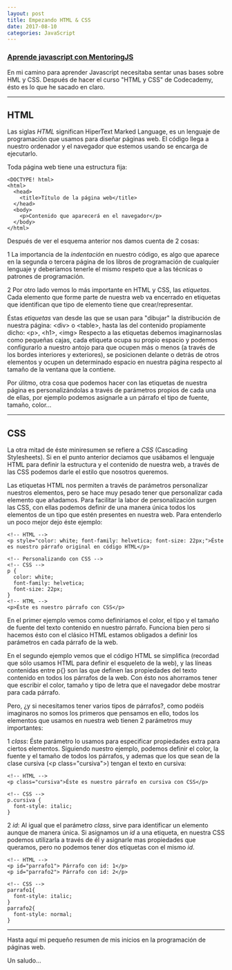 ```yaml
---
layout: post
title: Empezando HTML & CSS
date: 2017-08-10
categories: JavaScript
---
```


### [Aprende javascript con MentoringJS](http://mentoringjs.com "MentoringJS")

En mi camino para aprender Javascript necesitaba sentar unas bases sobre HML y CSS. Después de hacer el curso "HTML y CSS" de Codecademy, ésto es lo que he sacado en claro.

***

## HTML
Las siglas *HTML* significan HiperText Marked Language, es un lenguaje de programación que usamos para diseñar páginas web. El código llega a nuestro ordenador y el navegador que estemos usando se encarga de ejecutarlo.

Toda página web tiene una estructura fija:

    <DOCTYPE! html>
    <html>
      <head>
        <title>Título de la página web</title>
      </head>
      <body>
        <p>Contenido que aparecerá en el navegador</p>
      </body>
    </html>

Después de ver el esquema anterior nos damos cuenta de 2 cosas:

1 La importancia de la *indentación* en nuestro código, es algo que aparece en la segunda o tercera página de los libros de programación de cualquier lenguaje y deberíamos tenerle el mismo respeto que a las técnicas o patrones de programación.

2 Por otro lado vemos lo más importante en HTML y CSS, las *etiquetas*. Cada elemento que forme parte de nuestra web va encerrado en etiquetas que identifican que tipo de elemento tiene que crear/representar.

Éstas *etiquetas* van desde las que se usan para "dibujar" la distribución de nuestra página: \<div> o \<table>, hasta las del contenido propiamente dicho: \<p>, \<h1>, \<img> Respecto a las etiquetas debemos imaginarnoslas como pequeñas cajas, cada etiqueta ocupa su propio espacio y podemos configurarlo a nuestro antojo para que ocupen más o menos (a través de los bordes interiores y exteriores), se posicionen delante o detrás de otros elementos y ocupen un determinado espacio en nuestra página respecto al tamaño de la ventana que la contiene.

Por úlitmo, otra cosa que podemos hacer con las etiquetas de nuestra página es personalizándolas a través de parámetros propios de cada una de ellas, por ejemplo podemos asignarle a un párrafo el tipo de fuente, tamaño, color...

***

## CSS
La otra mitad de éste miniresumen se refiere a *CSS* (Cascading Stylesheets). Si en el punto anterior deciamos que usábamos el lenguaje HTML para definir la estructura y el contenido de nuestra web, a través de las CSS podemos darle el estilo que nosotros queremos.

Las etiquetas HTML nos permiten a través de parámetros personalizar nuestros elementos, pero se hace muy pesado tener que personalizar cada elemento que añadamos. Para facilitar la labor de personalización surgen las CSS, con ellas podemos definir de una manera única todos los elementos de un tipo que estén presentes en nuestra web. Para entenderlo un poco mejor dejo éste ejemplo:

    <!-- HTML -->
    <p style="color: white; font-family: helvetica; font-size: 22px;">Éste es nuestro párrafo original en código HTML</p>

    <!-- Personalizando con CSS -->
    <!-- CSS -->
    p {
      color: white;
      font-family: helvetica;
      font-size: 22px;
    }
    <!-- HTML -->
    <p>Éste es nuestro párrafo con CSS</p>

En el primer ejemplo vemos como definiriamos el color, el tipo y el tamaño de fuente del texto contenido en nuestro párrafo. Funciona bien pero si hacemos ésto con el clásico HTML estamos obligados a definir los parámetros en cada párrafo de la web.

En el segundo ejemplo vemos que el código HTML se simplifica (recordad que sólo usamos HTML para definir el esqueleto de la web), y las líneas contenidas entre p{} son las que definen las propiedades del texto contenido en todos los párrafos de la web. Con ésto nos ahorramos tener que escribir el color, tamaño y tipo de letra que el navegador debe mostrar para cada párrafo.

Pero, ¿y si necesitamos tener varios tipos de párrafos?, como podéis imaginaros no somos los primeros que pensamos en ello, todos los elementos que usamos en nuestra web tienen 2 parámetros muy importantes:

1 *class*: Éste parámetro lo usamos para especificar propiedades extra para ciertos elementos. Siguiendo nuestro ejemplo, podemos definir el color, la fuente y el tamaño de todos los párrafos, y ademas que los que sean de la clase cursiva (\<p class="cursiva">) tengan el texto en cursiva:

    <!-- HTML -->
    <p class="cursiva">Éste es nuestro párrafo en cursiva con CSS</p>

    <!-- CSS -->
    p.cursiva {
      font-style: italic;
    }

2 *id*: Al igual que el parámetro *class*, sirve para identificar un elemento aunque de manera única. Si asignamos un *id* a una etiqueta, en nuestra CSS podemos utilizarla a través de él y asignarle mas propiedades que queramos, pero no podemos tener dos etiquetas con el mismo *id*.

    <!-- HTML -->
    <p id="parrafo1"> Párrafo con id: 1</p>
    <p id="parrafo2"> Párrafo con id: 2</p>

    <!-- CSS -->
    parrafo1{
      font-style: italic;
    }
    parrafo2{
      font-style: normal;
    }

***

Hasta aquí mi pequeño resumen de mis inicios en la programación de páginas web.

Un saludo...
